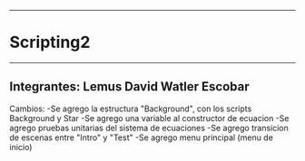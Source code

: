 ------------------------------------------------------------------------
# Scripting2
------------------------------------------------------------------------
Integrantes:
Lemus David Watler Escobar
------------------------------------------------------------------------
Cambios:
-Se agrego la estructura "Background", con los scripts Background y Star
-Se agrego una variable al constructor de ecuacion
-Se agrego pruebas unitarias del sistema de ecuaciones
-Se agrego transicion de escenas entre "Intro" y "Test"
-Se agrego menu principal (menu de inicio)